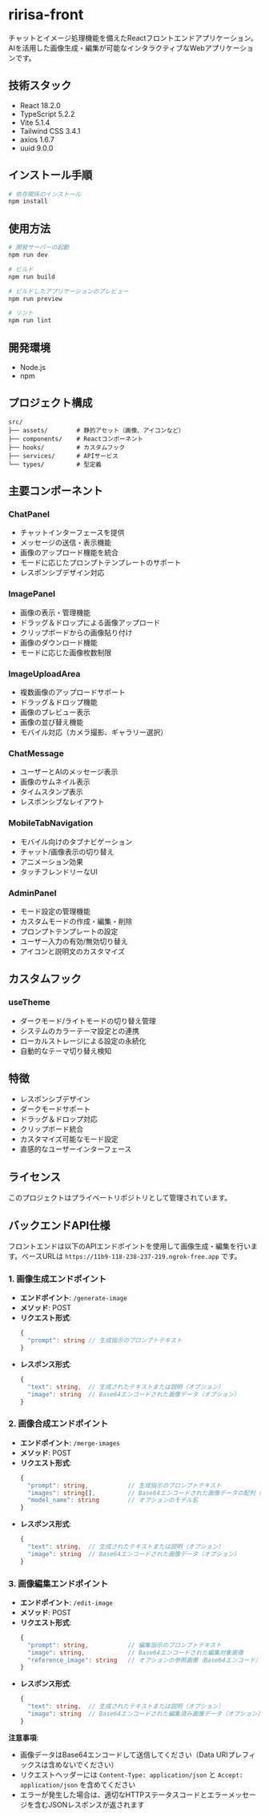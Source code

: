 # ririsa-front

チャットとイメージ処理機能を備えたReactフロントエンドアプリケーション。AIを活用した画像生成・編集が可能なインタラクティブなWebアプリケーションです。

## 技術スタック

- React 18.2.0
- TypeScript 5.2.2
- Vite 5.1.4
- Tailwind CSS 3.4.1
- axios 1.6.7
- uuid 9.0.0

## インストール手順

```bash
# 依存関係のインストール
npm install
```

## 使用方法

```bash
# 開発サーバーの起動
npm run dev

# ビルド
npm run build

# ビルドしたアプリケーションのプレビュー
npm run preview

# リント
npm run lint
```

## 開発環境

- Node.js
- npm

## プロジェクト構成

```
src/
├── assets/        # 静的アセット（画像、アイコンなど）
├── components/    # Reactコンポーネント
├── hooks/         # カスタムフック
├── services/      # APIサービス
└── types/         # 型定義
```

## 主要コンポーネント

### ChatPanel
- チャットインターフェースを提供
- メッセージの送信・表示機能
- 画像のアップロード機能を統合
- モードに応じたプロンプトテンプレートのサポート
- レスポンシブデザイン対応

### ImagePanel
- 画像の表示・管理機能
- ドラッグ＆ドロップによる画像アップロード
- クリップボードからの画像貼り付け
- 画像のダウンロード機能
- モードに応じた画像枚数制限

### ImageUploadArea
- 複数画像のアップロードサポート
- ドラッグ＆ドロップ機能
- 画像のプレビュー表示
- 画像の並び替え機能
- モバイル対応（カメラ撮影、ギャラリー選択）

### ChatMessage
- ユーザーとAIのメッセージ表示
- 画像のサムネイル表示
- タイムスタンプ表示
- レスポンシブなレイアウト

### MobileTabNavigation
- モバイル向けのタブナビゲーション
- チャット/画像表示の切り替え
- アニメーション効果
- タッチフレンドリーなUI

### AdminPanel
- モード設定の管理機能
- カスタムモードの作成・編集・削除
- プロンプトテンプレートの設定
- ユーザー入力の有効/無効切り替え
- アイコンと説明文のカスタマイズ

## カスタムフック

### useTheme
- ダークモード/ライトモードの切り替え管理
- システムのカラーテーマ設定との連携
- ローカルストレージによる設定の永続化
- 自動的なテーマ切り替え検知

## 特徴

- レスポンシブデザイン
- ダークモードサポート
- ドラッグ＆ドロップ対応
- クリップボード統合
- カスタマイズ可能なモード設定
- 直感的なユーザーインターフェース

## ライセンス

このプロジェクトはプライベートリポジトリとして管理されています。

## バックエンドAPI仕様

フロントエンドは以下のAPIエンドポイントを使用して画像生成・編集を行います。ベースURLは `https://11b9-118-238-237-219.ngrok-free.app` です。

### 1. 画像生成エンドポイント

- **エンドポイント**: `/generate-image`
- **メソッド**: POST
- **リクエスト形式**:
  ```typescript
  {
    "prompt": string // 生成指示のプロンプトテキスト
  }
  ```
- **レスポンス形式**:
  ```typescript
  {
    "text": string,  // 生成されたテキストまたは説明（オプション）
    "image": string  // Base64エンコードされた画像データ（オプション）
  }
  ```

### 2. 画像合成エンドポイント

- **エンドポイント**: `/merge-images`
- **メソッド**: POST
- **リクエスト形式**:
  ```typescript
  {
    "prompt": string,           // 生成指示のプロンプトテキスト
    "images": string[],         // Base64エンコードされた画像データの配列（最大2枚）
    "model_name": string        // オプションのモデル名
  }
  ```
- **レスポンス形式**:
  ```typescript
  {
    "text": string,  // 生成されたテキストまたは説明（オプション）
    "image": string  // Base64エンコードされた画像データ（オプション）
  }
  ```

### 3. 画像編集エンドポイント

- **エンドポイント**: `/edit-image`
- **メソッド**: POST
- **リクエスト形式**:
  ```typescript
  {
    "prompt": string,           // 編集指示のプロンプトテキスト
    "image": string,            // Base64エンコードされた編集対象画像
    "reference_image": string   // オプションの参照画像（Base64エンコード）
  }
  ```
- **レスポンス形式**:
  ```typescript
  {
    "text": string,  // 生成されたテキストまたは説明（オプション）
    "image": string  // Base64エンコードされた編集済み画像データ（オプション）
  }
  ```

**注意事項**:
- 画像データはBase64エンコードして送信してください（Data URIプレフィックスは含めないでください）
- リクエストヘッダーには `Content-Type: application/json` と `Accept: application/json` を含めてください
- エラーが発生した場合は、適切なHTTPステータスコードとエラーメッセージを含むJSONレスポンスが返されます

